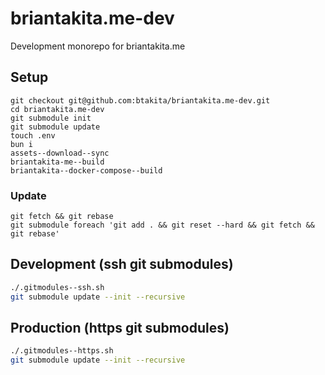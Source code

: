 # briantakita.me-dev
Development monorepo for briantakita.me

## Setup

```shell
git checkout git@github.com:btakita/briantakita.me-dev.git
cd briantakita.me-dev
git submodule init
git submodule update
touch .env
bun i
assets--download--sync
briantakita-me--build
briantakita--docker-compose--build
```

### Update

```shell
git fetch && git rebase
git submodule foreach 'git add . && git reset --hard && git fetch && git rebase'
```

## Development (ssh git submodules)

```sh
./.gitmodules--ssh.sh
git submodule update --init --recursive
```

## Production (https git submodules)

```sh
./.gitmodules--https.sh
git submodule update --init --recursive
```
